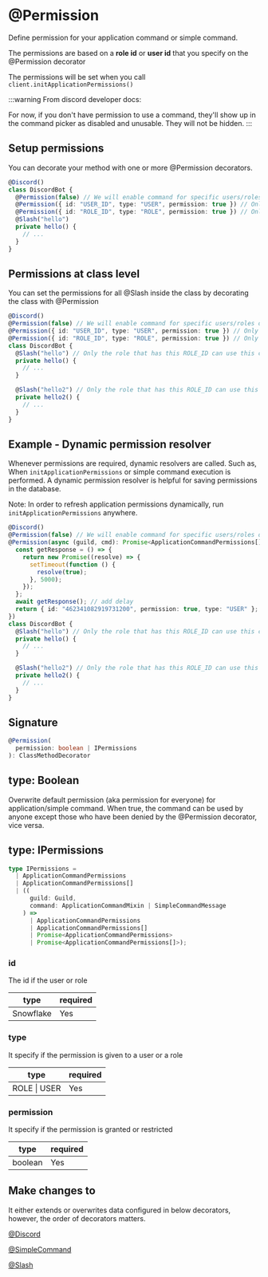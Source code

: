 # @Permission

Define permission for your application command or simple command.

The permissions are based on a **role id** or **user id** that you specify on the @Permission decorator

The permissions will be set when you call `client.initApplicationPermissions()`

:::warning
From discord developer docs:

For now, if you don't have permission to use a command, they'll show up in the command picker as disabled and unusable. They will not be hidden.
:::

## Setup permissions

You can decorate your method with one or more @Permission decorators.

```ts
@Discord()
class DiscordBot {
  @Permission(false) // We will enable command for specific users/roles only, so disable it for everyone
  @Permission({ id: "USER_ID", type: "USER", permission: true }) // Only the user(s) that has this USER_ID can use this command
  @Permission({ id: "ROLE_ID", type: "ROLE", permission: true }) // Only the role(s) that has this ROLE_ID can use this command
  @Slash("hello")
  private hello() {
    // ...
  }
}
```

## Permissions at class level

You can set the permissions for all @Slash inside the class by decorating the class with @Permission

```ts
@Discord()
@Permission(false) // We will enable command for specific users/roles only, so disable it for everyone
@Permission({ id: "USER_ID", type: "USER", permission: true }) // Only the user(s) that has this USER_ID can use this command
@Permission({ id: "ROLE_ID", type: "ROLE", permission: true }) // Only the role(s) that has this ROLE_ID can use this command
class DiscordBot {
  @Slash("hello") // Only the role that has this ROLE_ID can use this command
  private hello() {
    // ...
  }

  @Slash("hello2") // Only the role that has this ROLE_ID can use this command
  private hello2() {
    // ...
  }
}
```

## Example - Dynamic permission resolver

Whenever permissions are required, dynamic resolvers are called. Such as, When `initApplicationPermissions` or simple command execution is performed. A dynamic permission resolver is helpful for saving permissions in the database.

Note: In order to refresh application permissions dynamically, run `initApplicationPermissions` anywhere.

```ts
@Discord()
@Permission(false) // We will enable command for specific users/roles only, so disable it for everyone
@Permission(async (guild, cmd): Promise<ApplicationCommandPermissions[]> => {
  const getResponse = () => {
    return new Promise((resolve) => {
      setTimeout(function () {
        resolve(true);
      }, 5000);
    });
  };
  await getResponse(); // add delay
  return { id: "462341082919731200", permission: true, type: "USER" };
})
class DiscordBot {
  @Slash("hello") // Only the role that has this ROLE_ID can use this command
  private hello() {
    // ...
  }

  @Slash("hello2") // Only the role that has this ROLE_ID can use this command
  private hello2() {
    // ...
  }
}
```

## Signature

```ts
@Permission(
  permission: boolean | IPermissions
): ClassMethodDecorator
```

## type: Boolean

Overwrite default permission (aka permission for everyone) for application/simple command. When true, the command can be used by anyone except those who have been denied by the @Permission decorator, vice versa.

## type: IPermissions

```ts
type IPermissions =
  | ApplicationCommandPermissions
  | ApplicationCommandPermissions[]
  | ((
      guild: Guild,
      command: ApplicationCommandMixin | SimpleCommandMessage
    ) =>
      | ApplicationCommandPermissions
      | ApplicationCommandPermissions[]
      | Promise<ApplicationCommandPermissions>
      | Promise<ApplicationCommandPermissions[]>);
```

### id

The id if the user or role

| type      | required |
| --------- | -------- |
| Snowflake | Yes      |

### type

It specify if the permission is given to a user or a role

| type         | required |
| ------------ | -------- |
| ROLE \| USER | Yes      |

### permission

It specify if the permission is granted or restricted

| type    | required |
| ------- | -------- |
| boolean | Yes      |

## Make changes to

It either extends or overwrites data configured in below decorators, however, the order of decorators matters.

[@Discord](/docs/decorators/general/discord)

[@SimpleCommand](/docs/decorators/commands/simple-command)

[@Slash](/docs/decorators/commands/slash)
